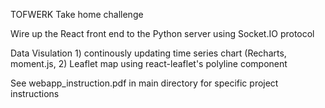 TOFWERK Take home challenge

  Wire up the React front end to the Python server using Socket.IO protocol

  Data Visulation
    1) continously updating time series chart (Recharts, moment.js,
    2) Leaflet map using react-leaflet's polyline component

See webapp_instruction.pdf in main directory for specific project instructions